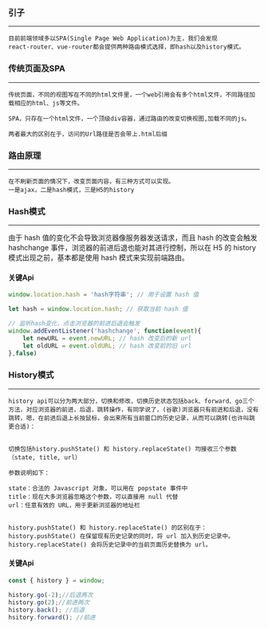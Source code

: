 ### 引子
***

    目前前端领域多以SPA(Single Page Web Application)为主，我们会发现
    react-router、vue-router都会提供两种路由模式选择，即hash以及history模式。

### 传统页面及SPA
***
    传统页面，不同的视图写在不同的html文件里，一个web引用会有多个html文件，不同路径加载相应的html、js等文件。

    SPA，只存在一个html文件，一个顶级div容器，通过路由的改变切换视图,加载不同的js。

    两者最大的区别在于，访问的Url路径是否会带上.html后缀



### 路由原理
***
    在不刷新页面的情况下，改变页面内容，有三种方式可以实现。
    一是ajax，二是hash模式，三是H5的history


###  Hash模式
***

由于 hash 值的变化不会导致浏览器像服务器发送请求，而且 hash 的改变会触发 hashchange 事件，浏览器的前进后退也能对其进行控制，所以在 H5 的 history 模式出现之前，基本都是使用 hash 模式来实现前端路由。    

#### 关键Api

  ```js
  window.location.hash = 'hash字符串'; // 用于设置 hash 值

  let hash = window.location.hash; // 获取当前 hash 值

  // 监听hash变化，点击浏览器的前进后退会触发
  window.addEventListener('hashchange', function(event){ 
      let newURL = event.newURL; // hash 改变后的新 url
      let oldURL = event.oldURL; // hash 改变前的旧 url
  },false)
  ```

### History模式
***
    history api可以分为两大部分，切换和修改，切换历史状态包括back、forward、go三个方法，对应浏览器的前进，后退，跳转操作，有同学说了，(谷歌)浏览器只有前进和后退，没有跳转，嗯，在前进后退上长按鼠标，会出来所有当前窗口的历史记录，从而可以跳转(也许叫跳更合适)：


    切换包括history.pushState() 和 history.replaceState() 均接收三个参数（state, title, url）

    参数说明如下：

    state：合法的 Javascript 对象，可以用在 popstate 事件中
    title：现在大多浏览器忽略这个参数，可以直接用 null 代替
    url：任意有效的 URL，用于更新浏览器的地址栏


    history.pushState() 和 history.replaceState() 的区别在于：
    history.pushState() 在保留现有历史记录的同时，将 url 加入到历史记录中。
    history.replaceState() 会将历史记录中的当前页面历史替换为 url。

#### 关键Api
```js 
const { history } = window;

history.go(-2);//后退两次
history.go(2);//前进两次
history.back(); //后退
hsitory.forward(); //前进

```







      